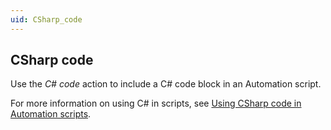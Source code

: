```yaml
---
uid: CSharp_code
---
```


## CSharp code

Use the *C# code* action to include a C# code block in an Automation script.

For more information on using C# in scripts, see [Using CSharp code in Automation scripts](xref:Using_CSharp_code_in_Automation_scripts).
